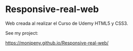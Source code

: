 # Responsive-real-web
Web creada al realizar el Curso de Udemy HTML5 y CSS3.

See my project:

https://monipeny.github.io/Responsive-real-web/
